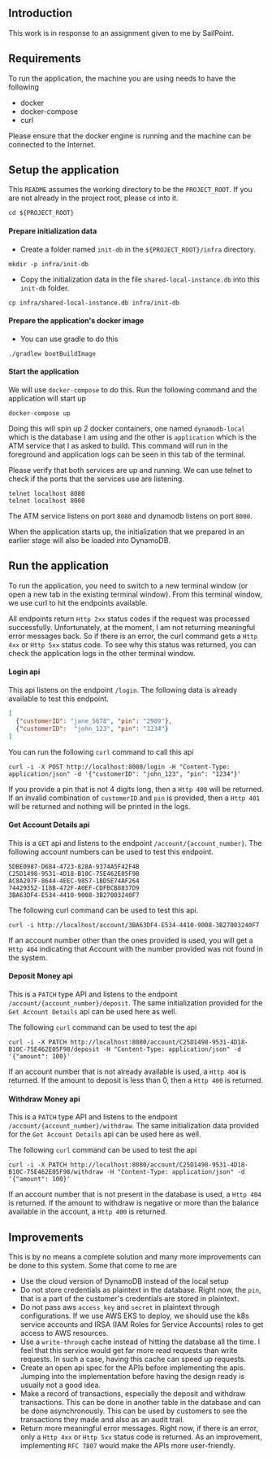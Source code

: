 ## Introduction 

This work is in response to an assignment given to me by SailPoint. 

## Requirements

To run the application, the machine you are using needs to have the following

* docker
* docker-compose
* curl

Please ensure that the docker engine is running and the machine can be connected to the Internet. 

## Setup the application

This `README` assumes the working directory to be the `PROJECT_ROOT`. If you are not already in the project root, please `cd` into it. 

```shell
cd ${PROJECT_ROOT}
```

#### Prepare initialization data

* Create a folder named `init-db` in the `${PROJECT_ROOT}/infra` directory.
```shell
mkdir -p infra/init-db
```
* Copy the initialization data in the file `shared-local-instance.db` into this `init-db` folder. 
```shell
cp infra/shared-local-instance.db infra/init-db
```

#### Prepare the application's docker image
* You can use gradle to do this
```shell
./gradlew bootBuildImage
```

#### Start the application

We will use `docker-compose` to do this. Run the following command and the application will start up

```shell
docker-compose up
```

Doing this will spin up 2 docker containers, one named `dynamodb-local` which is the database I am using and the other is `application` which is the ATM service that I as asked to build. This command will run in the foreground and application logs can be seen in this tab of the terminal. 

Please verify that both services are up and running. We can use telnet to check if the ports that the services use are listening. 

```shell
telnet localhost 8080
telnet localhost 8000
```

The ATM service listens on port `8080` and dynamodb listens on port `8000`. 

When the application starts up, the initialization that we prepared in an earlier stage will also be loaded into DynamoDB. 

## Run the application

To run the application, you need to switch to a new terminal window (or open a new tab in the existing terminal window). From this terminal window, we use curl to hit the endpoints available.

All endpoints return `Http 2xx` status codes if the request was processed successfully. Unfortunately, at the moment, I am not returning meaningful error messages back. So if there is an error, the curl command gets a `Http 4xx` or `Http 5xx` status code. To see why this status was returned, you can check the application logs in the other terminal window. 

#### Login api
This api listens on the endpoint `/login`. The following data is already available to test this endpoint. 
```json
[
  {"customerID": "jane_5678", "pin": "2989"},
  {"customerID":  "john_123", "pin": "1234"}
]
```
You can run the following `curl` command to call this api
```shell
curl -i -X POST http://localhost:8080/login -H "Content-Type: application/json" -d '{"customerID": "john_123", "pin": "1234"}'
```

If you provide a pin that is not 4 digits long, then a `Http 400` will be returned. If an invalid combination of `customerID` and `pin` is provided, then a `Http 401` will be returned and nothing will be printed in the logs. 

#### Get Account Details api

This is a `GET` api and listens to the endpoint `/account/{account_number}`. The following account numbers can be used to test this endpoint. 
```text
5DBE0987-D684-4723-828A-9374A5F42F4B
C25D1498-9531-4D18-B10C-75E462E05F98
AC8A297F-8644-4EEC-9857-1BD5E74AF264
74429352-118B-472F-A0EF-CDFBCB8837D9
3BA63DF4-E534-4410-9008-3B27003240F7
```

The following curl command can be used to test this api.

```shell
curl -i http://localhost/account/3BA63DF4-E534-4410-9008-3B27003240F7
```

If an account number other than the ones provided is used, you will get a `Http 404` indicating that Account with the number provided was not found in the system. 

#### Deposit Money api

This is a `PATCH` type API and listens to the endpoint `/account/{account_number}/deposit`. The same initialization provided for the `Get Account Details` api can be used here as well. 

The following `curl` command can be used to test the api

```shell
curl -i -X PATCH http://localhost:8080/account/C25D1498-9531-4D18-B10C-75E462E05F98/deposit -H "Content-Type: application/json" -d '{"amount": 100}'
```

If an account number that is not already available is used, a `Http 404` is returned. If the amount to deposit is less than 0, then a `Http 400` is returned. 

#### Withdraw Money api 

This is a `PATCH` type API and listens to the endpoint `/account/{account_number}/withdraw`. The same initialization data provided for the `Get Account Details` api can be used here as well. 

The following `curl` command can be used to test the api

```shell
curl -i -X PATCH http://localhost:8080/account/C25D1498-9531-4D18-B10C-75E462E05F98/withdraw -H "Content-Type: application/json" -d '{"amount": 100}'
```

If an account number that is not present in the database is used, a `Http 404` is returned. If the amount to withdraw is negative or more than the balance available in the account, a `Http 400` is returned. 

## Improvements

This is by no means a complete solution and many more improvements can be done to this system. Some that come to me are

* Use the cloud version of DynamoDB instead of the local setup
* Do not store credentials as plaintext in the database. Right now, the `pin`, that is a part of the customer's credentials are stored in plaintext. 
* Do not pass aws `access_key` and `secret` in plaintext through configurations. If we use AWS EKS to deploy, we should use the k8s service accounts and IRSA (IAM Roles for Service Accounts) roles to get access to AWS resources. 
* Use a `write-through` cache instead of hitting the database all the time. I feel that this service would get far more read requests than write requests. In such a case, having this cache can speed up requests. 
* Create an open api spec for the APIs before implementing the apis. Jumping into the implementation before having the design ready is usually not a good idea. 
* Make a record of transactions, especially the deposit and withdraw transactions. This can be done in another table in the database and can be done asynchronously. This can be used by customers to see the transactions they made and also as an audit trail. 
* Return more meaningful error messages. Right now, if there is an error, only a `Http 4xx` or `Http 5xx` status code is returned. As an improvement, implementing `RFC 7807` would make the APIs more user-friendly. 